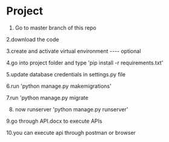 # Project
1. Go to master branch of this repo

2.download the code

3.create and activate virtual environment ---- optional

4.go into project folder and type  'pip install -r requirements.txt'

5.update database credentials in settings.py file

6.run 'python manage.py makemigrations'

7.run 'python manage.py migrate

8. now runserver 'python manage.py runserver'

9.go through API.docx to execute APIs 

10.you can execute api through postman or browser
